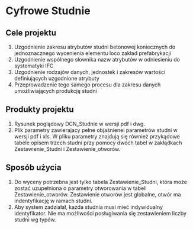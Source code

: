 # Cyfrowe Studnie

## Cele projektu 

1. Uzgodnienie zakresu atrybutów studni betonowej koniecznych do jednoznacznego wycenienia elementu loco zakład prefabrykacji
2. Uzgodnienie wspólnego słownika nazw atrybutów w odniesieniu do systematyki IFC
3. Uzgodnienie rodzajów danych, jednostek i zakresów wartości definiujących uzgodnione atrybuty
4. Przeprowadzenie tego samego procesu dla zakresu danych umożliwiających produkcję studni

## Produkty projektu
1. Rysunek poglądowy DCN_Studnie w wersji pdf i dwg.
2. Plik parametry zawierajacy pełne objaśnienei parametrów studni w wersji pdf i xls. W pliku parametry znajdują się również przykądowe tabele  opisem trzech studni przy pomocy dwóch tabel w zakłądkach Zestawienie_Studni i Zestawienie_otworów. 

## Sposób użycia
1. Do wyceny potrzebna jest tylko tabela Zestawienie_Studni, która może zostać uzupełniona o parametry otworowania w tabeli Zestawienie_otworów. Zestawienie otworów jest globalne, otwór ma indentyfikację w ramach studni. 
2. Aby system zadziałał, każda studnia musi mieć indywidualny identyfikator. Nie ma możliwości posługiwania się zestawieniem liczby studni wg typów. 
